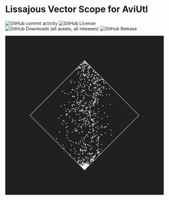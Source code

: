 
# Lissajous Vector Scope for AviUtl

![GitHub commit activity](https://img.shields.io/github/commit-activity/t/potistudio/Lissajous-Vector-Scope-for-AviUtl)
![GitHub License](https://img.shields.io/github/license/potistudio/Lissajous-Vector-Scope-for-AviUtl)
![GitHub Downloads (all assets, all releases)](https://img.shields.io/github/downloads/potistudio/Lissajous-Vector-Scope-for-AviUtl/total)
![GitHub Release](https://img.shields.io/github/v/release/potistudio/Lissajous-Vector-Scope-for-AviUtl?display_name=release)

<div align="center">
	<img src="Preview.png" alt="Preview Image">
</div>
